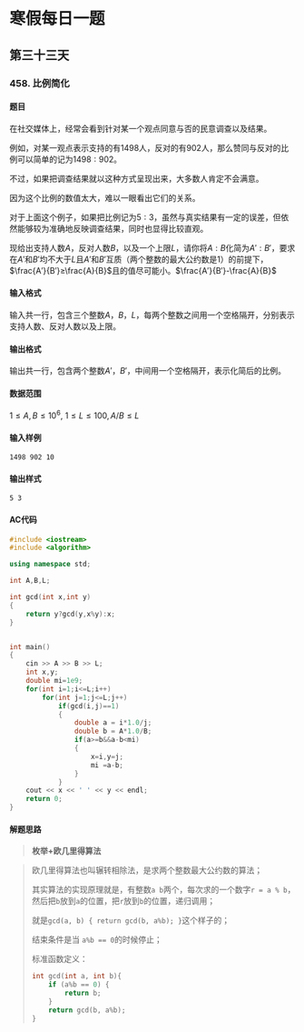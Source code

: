 # 寒假每日一题

## 第三十三天

### 458. 比例简化

#### 题目

在社交媒体上，经常会看到针对某一个观点同意与否的民意调查以及结果。

例如，对某一观点表示支持的有1498人，反对的有902人，那么赞同与反对的比例可以简单的记为$1498:902$。

不过，如果把调查结果就以这种方式呈现出来，大多数人肯定不会满意。

因为这个比例的数值太大，难以一眼看出它们的关系。

对于上面这个例子，如果把比例记为$5:3$，虽然与真实结果有一定的误差，但依然能够较为准确地反映调查结果，同时也显得比较直观。

现给出支持人数$A$，反对人数$B$，以及一个上限$L$，请你将$A:B$化简为$A′:B′$，要求在$A′$和$B′$均不大于$L$且$A′$和$B′$互质（两个整数的最大公约数是1）的前提下，$\frac{A′}{B′}≥\frac{A}{B}$且的值尽可能小。$\frac{A′}{B′}-\frac{A}{B}$

####  输入格式

输入共一行，包含三个整数$A，B，L$，每两个整数之间用一个空格隔开，分别表示支持人数、反对人数以及上限。

#### 输出格式

输出共一行，包含两个整数$A′，B′$，中间用一个空格隔开，表示化简后的比例。

#### 数据范围

$1≤A,B≤10^6$,
$1≤L≤100,A/B≤L$

#### 输入样例

```
1498 902 10
```

#### 输出样式

```
5 3
```

#### AC代码

```c++
#include <iostream>
#include <algorithm>

using namespace std;

int A,B,L;

int gcd(int x,int y)
{
    return y?gcd(y,x%y):x;
}


int main()
{
    cin >> A >> B >> L;
    int x,y;
    double mi=1e9;
    for(int i=1;i<=L;i++)
        for(int j=1;j<=L;j++)
            if(gcd(i,j)==1)
            {
                double a = i*1.0/j;
                double b = A*1.0/B;
                if(a>=b&&a-b<mi)
                {
                    x=i,y=j;
                    mi =a-b;
                }
            }
    cout << x << ' ' << y << endl;
    return 0;
}
```

#### 解题思路

> **枚举+欧几里得算法**

> 欧几里得算法也叫辗转相除法，是求两个整数最大公约数的算法；
>
> 其实算法的实现原理就是，有整数`a b`两个，每次求的一个数字`r = a % b`，然后把`b`放到`a`的位置，把`r`放到`b`的位置，递归调用；
>
> 就是`gcd(a, b) { return gcd(b, a%b); }`这个样子的；
>
> 结束条件是当 `a%b == 0`的时候停止；
>
> 标准函数定义：
>
> ```c++
> int gcd(int a, int b){
>     if (a%b == 0) {
>         return b;
>     }
>     return gcd(b, a%b);
> }
> ```